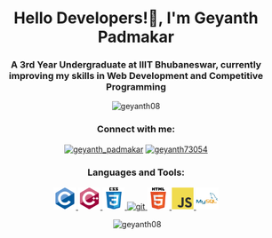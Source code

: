 <h1 align="center">Hello Developers!👋, I'm Geyanth Padmakar</h1>
<h3 align="center">A 3rd Year Undergraduate at IIIT Bhubaneswar, currently improving my skills in Web Development and Competitive Programming</h3>

<p align="center"> <img src="https://komarev.com/ghpvc/?username=geyanth08&label=Profile%20views&color=0e75b6&style=flat" alt="geyanth08" /> </p>

<h3 align="center">Connect with me:</h3>
<p align="center">
<a href="https://instagram.com/geyanth_padmakar" target="blank"><img align="center" src="https://raw.githubusercontent.com/rahuldkjain/github-profile-readme-generator/master/src/images/icons/Social/instagram.svg" alt="geyanth_padmakar" height="30" width="40" /></a>
<a href="https://www.codechef.com/users/geyanth73054" target="blank"><img align="center" src="https://cdn.jsdelivr.net/npm/simple-icons@3.1.0/icons/codechef.svg" alt="geyanth73054" height="30" width="40" /></a>
</p>

<h3 align="center">Languages and Tools:</h3>
<p align="center"> <a href="https://www.cprogramming.com/" target="_blank"> <img src="https://raw.githubusercontent.com/devicons/devicon/master/icons/c/c-original.svg" alt="c" width="40" height="40"/> </a> <a href="https://www.w3schools.com/cpp/" target="_blank"> <img src="https://raw.githubusercontent.com/devicons/devicon/master/icons/cplusplus/cplusplus-original.svg" alt="cplusplus" width="40" height="40"/> </a> <a href="https://www.w3schools.com/css/" target="_blank"> <img src="https://raw.githubusercontent.com/devicons/devicon/master/icons/css3/css3-original-wordmark.svg" alt="css3" width="40" height="40"/> </a> <a href="https://git-scm.com/" target="_blank"> <img src="https://www.vectorlogo.zone/logos/git-scm/git-scm-icon.svg" alt="git" width="40" height="40"/> </a> <a href="https://www.w3.org/html/" target="_blank"> <img src="https://raw.githubusercontent.com/devicons/devicon/master/icons/html5/html5-original-wordmark.svg" alt="html5" width="40" height="40"/> </a> <a href="https://developer.mozilla.org/en-US/docs/Web/JavaScript" target="_blank"> <img src="https://raw.githubusercontent.com/devicons/devicon/master/icons/javascript/javascript-original.svg" alt="javascript" width="40" height="40"/> </a> <a href="https://www.mysql.com/" target="_blank"> <img src="https://raw.githubusercontent.com/devicons/devicon/master/icons/mysql/mysql-original-wordmark.svg" alt="mysql" width="40" height="40"/> </a> </p>

<p align="center">&nbsp;<img align="center" src="https://github-readme-stats.vercel.app/api?username=geyanth08&show_icons=true&locale=en" alt="geyanth08" /></p>
